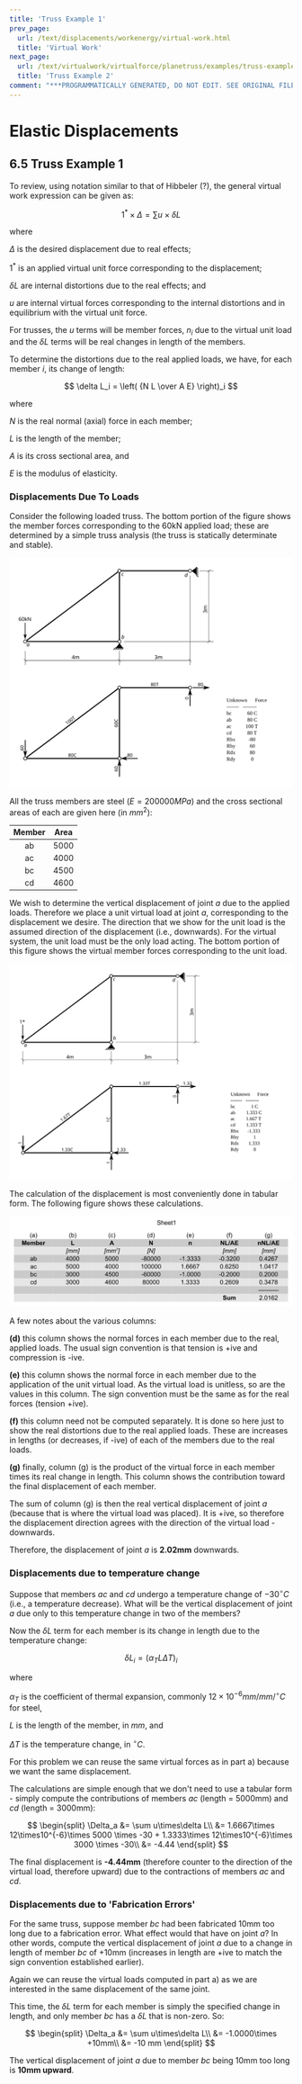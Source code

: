 ```yaml
---
title: 'Truss Example 1'
prev_page:
  url: /text/displacements/workenergy/virtual-work.html
  title: 'Virtual Work'
next_page:
  url: /text/virtualwork/virtualforce/planetruss/examples/truss-example-2.html
  title: 'Truss Example 2'
comment: "***PROGRAMMATICALLY GENERATED, DO NOT EDIT. SEE ORIGINAL FILES IN /content***"
---
```

# Elastic Displacements

## 6.5 Truss Example 1


To review, using notation similar to that of Hibbeler (?), 
the general virtual work expression
can be given as:

$$
1^* \times \Delta = \sum u \times \delta L
$$

where

$\Delta$
  is the desired displacement due to real effects; 

$1^*$ 
  is an applied virtual unit force corresponding
  to the displacement; 

$\delta L$ 
  are internal distortions due to the real effects; and 

$u$
  are internal virtual forces corresponding to the
  internal distortions and in equilibrium with the virtual unit force.

For trusses, the $u$ terms will be member forces, $n_i$ due to the virtual 
unit load
and the $\delta L$ terms will be real changes in length of the members.

To determine the distortions due to the real applied loads, we have, 
for each member $i$, its change of length:

$$
   \delta L_i = \left( {N L \over A E} \right)_i
$$

where

$N$
  is the real normal (axial) force in each member;

$L$
  is the length of the member;

$A$
  is its cross sectional area, and

$E$
  is the modulus of elasticity.

### Displacements Due To Loads

Consider the following loaded truss.  The bottom portion of the figure
shows the member forces corresponding to the 60kN applied load; these
are determined by a simple truss analysis (the truss is statically
determinate and stable).

![Figure](../../../../../images/virtualwork/virtualforce/planetrusses/examples/truss1.svg)

All the truss members are steel ($E = 200 000 MPa$) and the cross
sectional areas of each are given here (in $mm^2$):

| Member      |   Area  |
|:-----------:|:-------:|
| ab          |   5000  |
| ac          |   4000  |
| bc          |   4500  |
| cd          |   4600  |


We wish to determine the vertical displacement of joint _a_ due to the
applied loads.  Therefore we place a unit virtual load at joint _a_,
corresponding to the displacement we desire.  The direction that we
show for the unit load is the assumed direction of the displacement
(i.e., downwards).  For the virtual system, the unit load must be the
only load acting.  The bottom portion of this figure shows the virtual
member forces corresponding to the unit load.

![Figure](../../../../../images/virtualwork/virtualforce/planetrusses/examples/truss1-virtual.svg)

The calculation of the displacement is most conveniently done in tabular form.
The following figure shows these calculations.

![Figure](../../../../../images/virtualwork/virtualforce/planetrusses/examples/truss1-table.svg)

A few notes about the various columns:

**(d)**
   this column shows the normal forces in each member due to the real, applied loads.  The usual sign convention is that tension is +ive and compression is -ive.

**(e)**
   this column shows the normal force in each member due to the application of the unit virtual load.  As the virtual load is unitless, so are the values in this column.  The sign convention must be the same as for the real forces (tension +ive).

**(f)**
   this column need not be computed separately.  It is done so here just to show the real distortions due to the real applied loads.  These are increases in lengths (or decreases, if -ive) of each of the members due to the real loads.

**(g)**
   finally, column (g) is the product of the virtual force in each member times its real change in length.  This column shows the contribution toward the final displacement of each member.

The sum of column (g) is then the real vertical displacement of joint
_a_ (because that is where the virtual load was placed).  It is +ive,
so therefore the displacement direction agrees with the direction of
the virtual load - downwards.

Therefore, the displacement of joint *a* is **2.02mm** downwards.

### Displacements due to temperature change

Suppose that members _ac_ and _cd_ undergo a temperature change of
$-30^\circ C$ (i.e., a temperature decrease).  What will be the
vertical displacement of joint _a_ due only to this temperature change
in two of the members?

Now the $\delta L$ term for each member is its change in length due
to the temperature change:

$$   
\delta L_i = \left( \alpha_T L \Delta T \right)_i
$$

where

$\alpha_T$
   is the coefficient of thermal expansion, commonly $12\times10^{-6} mm/mm/{}^\circ C$ for steel,

$L$
   is the length of the member, in _mm_, and

$\Delta T$
   is the temperature change, in ${}^\circ C$.

For this problem we can reuse the same virtual forces as in part a)
because we want the same displacement.

The calculations are simple enough that we don't need to use a tabular
form - simply compute the contributions of members _ac_ (length =
5000mm) and _cd_ (length = 3000mm):

$$   
\begin{split}
   \Delta_a &= \sum u\times\delta L\\
            &= 1.6667\times 12\times10^{-6}\times 5000 \times -30 +
               1.3333\times 12\times10^{-6}\times 3000 \times -30\\
            &= -4.44
   \end{split}
$$

The final displacement is **-4.44mm** (therefore counter to the
direction of the virtual load, therefore upward) due to the
contractions of members _ac_ and _cd_.


### Displacements due to 'Fabrication Errors'

For the same truss, suppose member _bc_ had been fabricated 10mm too
long due to a fabrication error.  What effect would that have on joint
_a_?  In other words, compute the vertical displacement of joint _a_
due to a change in length of member _bc_ of +10mm (increases in length
are +ive to match the sign convention established earlier).

Again we can reuse the virtual loads computed in part a) as we are
interested in the same displacement of the same joint.

This time, the $\delta L$ term for each member is simply the specified
change in length, and only member _bc_ has a $\delta L$ that is
non-zero.  So:

$$   
\begin{split}
   \Delta_a &= \sum u\times\delta L\\
             &= -1.0000\times +10mm\\
             &= -10 mm
   \end{split}
$$

The vertical displacement of joint _a_ due to member _bc_ being 10mm too 
long is **10mm upward**.
